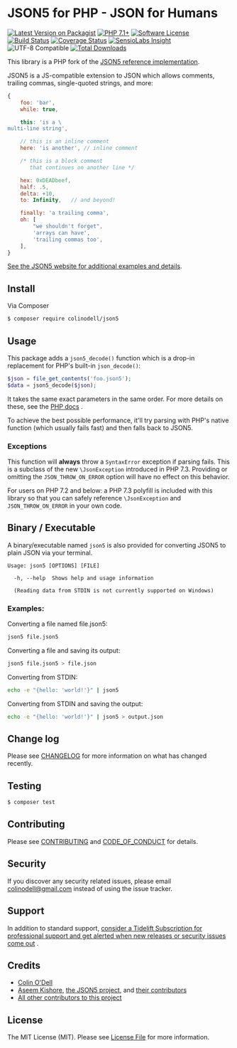 # JSON5 for PHP - JSON for Humans

[![Latest Version on Packagist][ico-version]][link-packagist]
[![PHP 7.1+][ico-php]][link-packagist]
[![Software License][ico-license]](LICENSE.md)
[![Build Status][ico-build-status]][link-build-status]
[![Coverage Status][ico-scrutinizer]][link-scrutinizer]
[![SensioLabs Insight][ico-sensio]][link-sensio]
![UTF-8 Compatible][ico-utf8]
[![Total Downloads][ico-downloads]][link-downloads]

This library is a PHP fork of the [JSON5 reference implementation][link-json5].

JSON5 is a JS-compatible extension to JSON which allows comments, trailing commas, single-quoted strings, and more:

```js
{
    foo: 'bar',
    while: true,

    this: 'is a \
multi-line string',

    // this is an inline comment
    here: 'is another', // inline comment

    /* this is a block comment
       that continues on another line */

    hex: 0xDEADbeef,
    half: .5,
    delta: +10,
    to: Infinity,   // and beyond!

    finally: 'a trailing comma',
    oh: [
        "we shouldn't forget",
        'arrays can have',
        'trailing commas too',
    ],
}
```

[See the JSON5 website for additional examples and details][link-json5-site].

## Install

Via Composer

``` bash
$ composer require colinodell/json5
```

## Usage

This package adds a `json5_decode()` function which is a drop-in replacement for PHP's built-in `json_decode()`:

``` php
$json = file_get_contents('foo.json5');
$data = json5_decode($json);
```

It takes the same exact parameters in the same order. For more details on these, see the [PHP docs][link-php-jsondecode]
.

To achieve the best possible performance, it'll try parsing with PHP's native function (which usually fails fast) and
then falls back to JSON5.

### Exceptions

This function will **always** throw a `SyntaxError` exception if parsing fails. This is a subclass of the
new `\JsonException` introduced in PHP 7.3. Providing or omitting the `JSON_THROW_ON_ERROR` option will have no effect
on this behavior.

For users on PHP 7.2 and below: a PHP 7.3 polyfill is included with this library so that you can safely
reference `\JsonException` and `JSON_THROW_ON_ERROR` in your own code.

## Binary / Executable

A binary/executable named `json5` is also provided for converting JSON5 to plain JSON via your terminal.

```
Usage: json5 [OPTIONS] [FILE]

  -h, --help  Shows help and usage information

  (Reading data from STDIN is not currently supported on Windows)
```

### Examples:

Converting a file named file.json5:

```bash
json5 file.json5
```

Converting a file and saving its output:

```bash
json5 file.json5 > file.json
```

Converting from STDIN:

```bash
echo -e "{hello: 'world!'}" | json5
```

Converting from STDIN and saving the output:

```bash
echo -e "{hello: 'world!'}" | json5 > output.json
```

## Change log

Please see [CHANGELOG](CHANGELOG.md) for more information on what has changed recently.

## Testing

``` bash
$ composer test
```

## Contributing

Please see [CONTRIBUTING](CONTRIBUTING.md) and [CODE_OF_CONDUCT](CODE_OF_CONDUCT.md) for details.

## Security

If you discover any security related issues, please email colinodell@gmail.com instead of using the issue tracker.

## Support

In addition to standard
support, [consider a Tidelift Subscription for professional support and get alerted when new releases or security issues come out](https://tidelift.com/subscription/pkg/packagist-colinodell-json5?utm_source=packagist-colinodell-json5&utm_medium=referral&utm_campaign=readme)
.

## Credits

- [Colin O'Dell][link-author]
- [Aseem Kishore][link-upstream-author], [the JSON5 project][link-json5],
  and [their contributors][link-upstream-contributors]
- [All other contributors to this project][link-contributors]

## License

The MIT License (MIT). Please see [License File](LICENSE.md) for more information.

[ico-version]: https://img.shields.io/packagist/v/colinodell/json5.svg?style=flat-square

[ico-license]: https://img.shields.io/badge/license-MIT-brightgreen.svg?style=flat-square

[ico-build-status]: https://img.shields.io/github/workflow/status/colinodell/json5/Tests/main.svg?style=flat-square

[ico-scrutinizer]: https://img.shields.io/scrutinizer/coverage/g/colinodell/json5.svg?style=flat-square

[ico-code-quality]: https://img.shields.io/scrutinizer/g/colinodell/json5.svg?style=flat-square

[ico-downloads]: https://img.shields.io/packagist/dt/colinodell/json5.svg?style=flat-square

[ico-utf8]: https://img.shields.io/badge/utf--8-compatible-brightgreen.svg?style=flat-square

[ico-sensio]: https://img.shields.io/symfony/i/grade/920abb3b-a7d0-431a-bb5a-9831d142690e?style=flat-square

[ico-php]: https://img.shields.io/packagist/php-v/colinodell/json5.svg?style=flat-square

[link-packagist]: https://packagist.org/packages/colinodell/json5

[link-build-status]: https://github.com/colinodell/json5/actions?query=workflow%3ATests+branch%3Amain

[link-scrutinizer]: https://scrutinizer-ci.com/g/colinodell/json5/code-structure/main/code-coverage

[link-code-quality]: https://scrutinizer-ci.com/g/colinodell/json5

[link-downloads]: https://packagist.org/packages/colinodell/json5

[link-sensio]: https://insight.sensiolabs.com/projects/45decdff-5544-43c4-9547-61c9f514b121

[link-author]: https://github.com/colinodell

[link-json5]: https://github.com/json5/json5

[link-php-jsondecode]: http://php.net/manual/en/function.json-decode.php

[link-upstream-author]: https://github.com/aseemk

[link-upstream-contributors]: https://github.com/json5/json5#credits

[link-json5-site]: http://json5.org

[link-contributors]: https://github.com/colinodell/json5/graphs/contributors
